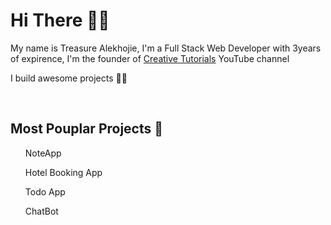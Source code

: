 # Hi There 🙋‍♀️


My name is Treasure Alekhojie, I'm a Full Stack Web Developer with 3years of expirence, I'm the founder of [Creative Tutorials](https://www.youtube.com/c/CreativeTutorialsWeb) YouTube channel

I build awesome projects 👩‍💻

<br />

## Most Pouplar Projects 🎯

<ol>NoteApp</ol>
<ol>Hotel Booking App</ol>
<ol>Todo App</ol>
<ol>ChatBot</ol>
